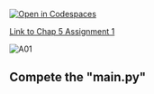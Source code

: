 [![Open in Codespaces](https://classroom.github.com/assets/launch-codespace-2972f46106e565e64193e422d61a12cf1da4916b45550586e14ef0a7c637dd04.svg)](https://classroom.github.com/open-in-codespaces?assignment_repo_id=15360509)

[Link to Chap 5 Assignment 1](https://docs.google.com/presentation/d/1r3h2R9JwK9HK_U2Ia-zncL0BSjHV6Giu6ugNJ6yZpgc/edit#slide=id.g1219ddca117_0_6)

![A01](https://nimbus-screenshots.s3.amazonaws.com/s/9528d8bafeb76b1a69607213a629242c.png)

## Compete the "main.py"


